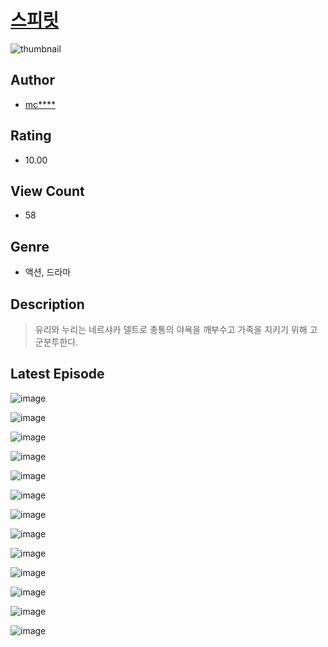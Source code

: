 # [스피릿](https://comic.naver.com/challenge/list?titleId=810910)
![thumbnail](https://image-comic.pstatic.net/user_contents_data/challenge_comic/2023/05/25/283174/upload_3762866586011460401_480x623.jpeg)

## Author
- [mc****](https://comic.naver.com/artistTitle?id=283174)

## Rating
- 10.00

## View Count
- 58

## Genre
- 액션, 드라마

## Description
> 유리와 누리는 네르샤카 델트로 총통의 야욕을 깨부수고 가족을 지키기 위해 고군분투한다.


## Latest Episode
![image](https://image-comic.pstatic.net/user_contents_data/challenge_comic/2023/05/25/283174/upload_3617624390695871586.jpeg)

![image](https://image-comic.pstatic.net/user_contents_data/challenge_comic/2023/05/25/283174/upload_3474025061797094499.jpeg)

![image](https://image-comic.pstatic.net/user_contents_data/challenge_comic/2023/05/25/283174/upload_7364058498901108070.jpeg)

![image](https://image-comic.pstatic.net/user_contents_data/challenge_comic/2023/05/25/283174/upload_4063426859733574449.jpeg)

![image](https://image-comic.pstatic.net/user_contents_data/challenge_comic/2023/05/25/283174/upload_7291667963260199987.jpeg)

![image](https://image-comic.pstatic.net/user_contents_data/challenge_comic/2023/05/25/283174/upload_3919647237519913779.jpeg)

![image](https://image-comic.pstatic.net/user_contents_data/challenge_comic/2023/05/25/283174/upload_7293921773973693493.jpeg)

![image](https://image-comic.pstatic.net/user_contents_data/challenge_comic/2023/05/25/283174/upload_3630244777697817700.jpeg)

![image](https://image-comic.pstatic.net/user_contents_data/challenge_comic/2023/05/25/283174/upload_4134692792514588774.jpeg)

![image](https://image-comic.pstatic.net/user_contents_data/challenge_comic/2023/05/25/283174/upload_7149008339670872119.jpeg)

![image](https://image-comic.pstatic.net/user_contents_data/challenge_comic/2023/05/25/283174/upload_3977016442837479480.jpeg)

![image](https://image-comic.pstatic.net/user_contents_data/challenge_comic/2023/05/25/283174/upload_3703757901772437602.jpeg)

![image](https://image-comic.pstatic.net/user_contents_data/challenge_comic/2023/05/25/283174/upload_7149804368892868450.jpeg)
